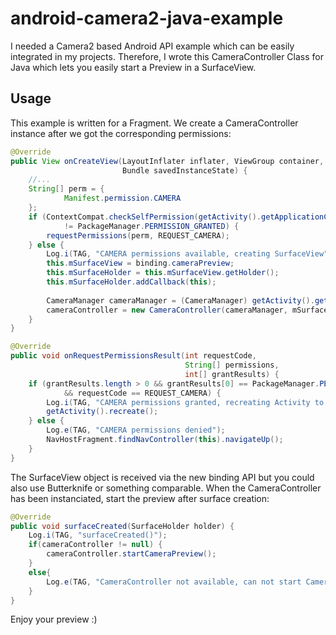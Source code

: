 # android-camera2-java-example
I needed a Camera2 based Android API example which can be easily integrated in my projects. Therefore, I wrote this 
CameraController Class for Java which lets you easily start a Preview in a SurfaceView.

## Usage
This example is written for a Fragment. We create a CameraController instance after we got the corresponding permissions:

```java
@Override
public View onCreateView(LayoutInflater inflater, ViewGroup container,
                         Bundle savedInstanceState) {
    //...
    String[] perm = {
            Manifest.permission.CAMERA
    };
    if (ContextCompat.checkSelfPermission(getActivity().getApplicationContext(), Manifest.permission.CAMERA)
            != PackageManager.PERMISSION_GRANTED) {
        requestPermissions(perm, REQUEST_CAMERA);
    } else {
        Log.i(TAG, "CAMERA permissions available, creating SurfaceView");
        this.mSurfaceView = binding.cameraPreview;
        this.mSurfaceHolder = this.mSurfaceView.getHolder();
        this.mSurfaceHolder.addCallback(this);
        
        CameraManager cameraManager = (CameraManager) getActivity().getSystemService(Context.CAMERA_SERVICE);
        cameraController = new CameraController(cameraManager, mSurfaceView);
    }                         
}

@Override
public void onRequestPermissionsResult(int requestCode,
                                       String[] permissions,
                                       int[] grantResults) {
    if (grantResults.length > 0 && grantResults[0] == PackageManager.PERMISSION_GRANTED
            && requestCode == REQUEST_CAMERA) {
        Log.i(TAG, "CAMERA permissions granted, recreating Activity to generate SurfaceView");
        getActivity().recreate();
    } else {
        Log.e(TAG, "CAMERA permissions denied");
        NavHostFragment.findNavController(this).navigateUp();
    }
}
```

The SurfaceView object is received via the new binding API but you could also use Butterknife or something comparable. When
the CameraController has been instanciated, start the preview after surface creation:

```java
@Override
public void surfaceCreated(SurfaceHolder holder) {
    Log.i(TAG, "surfaceCreated()");
    if(cameraController != null) {
        cameraController.startCameraPreview();
    }
    else{
        Log.e(TAG, "CameraController not available, can not start Camera Preview");
    }
}
```

Enjoy your preview :)
